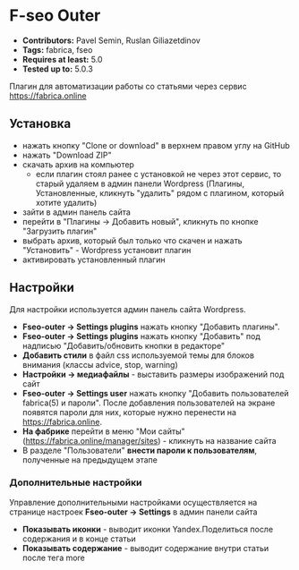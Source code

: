 # F-seo Outer

* **Contributors:** Pavel Semin, Ruslan Giliazetdinov
* **Tags:** fabrica, fseo
* **Requires at least:** 5.0
* **Tested up to:** 5.0.3

Плагин для автоматизации работы со статьями через сервис https://fabrica.online

## Установка
* нажать кнопку "Clone or download" в верхнем правом углу на GitHub
* нажать "Download ZIP"
* скачать архив на компьютер
  * если плагин стоял ранее с установкой не через этот сервис, то старый удаляем в админ панели Wordpress (Плагины, Установленные, кликнуть "удалить" рядом с плагином, который хотите удалить)
* зайти в админ панель сайта
* перейти в "Плагины -> Добавить новый", кликнуть по кнопке "Загрузить плагин"
* выбрать архив, который был только что скачен и нажать "Установить" - Wordpress установит плагин
* активировать установленный плагин

## Настройки
Для настройки используется админ панель сайта Wordpress.

* **Fseo-outer -> Settings plugins** нажать кнопку "Добавить плагины".
* **Fseo-outer -> Settings plugins** нажать кнопку "Добавить" под надписью "Добавить/обновить кнопки в редакторе"
* **Добавить стили** в файл css используемой темы для блоков внимания (классы advice, stop, warning)
* **Настройки -> медиафайлы** - выставить размеры изображений под сайт
* **Fseo-outer -> Settings user** нажать кнопку "Добавить пользователей fabrica(5) и пароли". После добавления пользователей на экране появятся пароли для них, которые нужно перенести на https://fabrica.online.
* **На фабрике** перейти в меню "Мои сайты" (https://fabrica.online/manager/sites) - кликнуть на название сайта
* В разделе "Пользователи" **внести пароли к пользователям**, полученные на предыдущем этапе

### Дополнительные настройки
Управление дополнительными настройками осуществляется на странице настроек **Fseo-outer -> Settings** в админ панели сайта

* **Показывать иконки** - выводит иконки Yandex.Поделиться после содержания и в конце статьи
* **Показывать содержание** - выводит содержание внутри статьи после тега more
